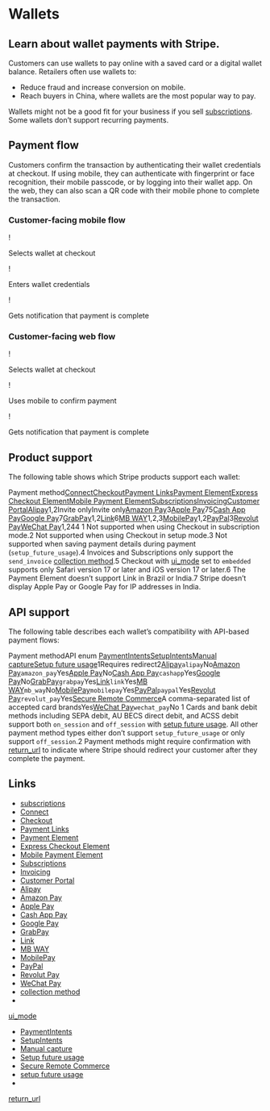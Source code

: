 # Wallets

## Learn about wallet payments with Stripe.

Customers can use wallets to pay online with a saved card or a digital wallet
balance. Retailers often use wallets to:

- Reduce fraud and increase conversion on mobile.
- Reach buyers in China, where wallets are the most popular way to pay.

Wallets might not be a good fit for your business if you sell
[subscriptions](https://docs.stripe.com/billing/subscriptions/creating). Some
wallets don’t support recurring payments.

## Payment flow

Customers confirm the transaction by authenticating their wallet credentials at
checkout. If using mobile, they can authenticate with fingerprint or face
recognition, their mobile passcode, or by logging into their wallet app. On the
web, they can also scan a QR code with their mobile phone to complete the
transaction.

### Customer-facing mobile flow

!

Selects wallet at checkout

!

Enters wallet credentials

!

Gets notification that payment is complete

### Customer-facing web flow

!

Selects wallet at checkout

!

Uses mobile to confirm payment

!

Gets notification that payment is complete

## Product support

The following table shows which Stripe products support each wallet:

Payment
method[Connect](https://docs.stripe.com/connect)[Checkout](https://docs.stripe.com/payments/checkout)[Payment
Links](https://docs.stripe.com/payment-links)[Payment
Element](https://docs.stripe.com/payments/payment-element)[Express Checkout
Element](https://docs.stripe.com/elements/express-checkout-element)[Mobile
Payment
Element](https://docs.stripe.com/payments/mobile)[Subscriptions](https://docs.stripe.com/subscriptions)[Invoicing](https://docs.stripe.com/invoicing)[Customer
Portal](https://docs.stripe.com/customer-management)[Alipay](https://docs.stripe.com/payments/alipay)1,2Invite
onlyInvite only[Amazon Pay](https://docs.stripe.com/payments/amazon-pay)3[Apple
Pay](https://docs.stripe.com/apple-pay)75[Cash App
Pay](https://docs.stripe.com/payments/cash-app-pay)[Google
Pay](https://docs.stripe.com/google-pay)7[GrabPay](https://docs.stripe.com/payments/grabpay)1,2[Link](https://docs.stripe.com/payments/wallets/link)6[MB
WAY](https://docs.stripe.com/payments/mb-way)1,2,3[MobilePay](https://docs.stripe.com/payments/mobilepay)1,2[PayPal](https://docs.stripe.com/payments/paypal)3[Revolut
Pay](https://docs.stripe.com/payments/revolut-pay)[WeChat
Pay](https://docs.stripe.com/payments/wechat-pay)1,244
1 Not supported when using Checkout in subscription mode.2 Not supported when
using Checkout in setup mode.3 Not supported when saving payment details during
payment (`setup_future_usage`).4 Invoices and Subscriptions only support the
`send_invoice` [collection
method](https://docs.stripe.com/api/invoices/object#invoice_object-collection_method).5
Checkout with
[ui_mode](https://docs.stripe.com/api/checkout/sessions/create#create_checkout_session-ui_mode)
set to `embedded` supports only Safari version 17 or later and iOS version 17 or
later.6 The Payment Element doesn’t support Link in Brazil or India.7 Stripe
doesn’t display Apple Pay or Google Pay for IP addresses in India.

## API support

The following table describes each wallet’s compatibility with API-based payment
flows:

Payment methodAPI enum
[PaymentIntents](https://docs.stripe.com/payments/payment-intents)[SetupIntents](https://docs.stripe.com/payments/setup-intents)[Manual
capture](https://docs.stripe.com/payments/place-a-hold-on-a-payment-method)[Setup
future
usage](https://docs.stripe.com/payments/save-during-payment?platform=web&ui=elements)1Requires
redirect2[Alipay](https://docs.stripe.com/payments/alipay)`alipay`No[Amazon
Pay](https://docs.stripe.com/payments/amazon-pay)`amazon_pay`Yes[Apple
Pay](https://docs.stripe.com/apple-pay)No[Cash App
Pay](https://docs.stripe.com/payments/cash-app-pay)`cashapp`Yes[Google
Pay](https://docs.stripe.com/google-pay)No[GrabPay](https://docs.stripe.com/payments/grabpay)`grabpay`Yes[Link](https://docs.stripe.com/payments/wallets/link)`link`Yes[MB
WAY](https://docs.stripe.com/payments/mb-way)`mb_way`No[MobilePay](https://docs.stripe.com/payments/mobilepay)`mobilepay`Yes[PayPal](https://docs.stripe.com/payments/paypal)`paypal`Yes[Revolut
Pay](https://docs.stripe.com/payments/revolut-pay)`revolut_pay`Yes[Secure Remote
Commerce](https://docs.stripe.com/secure-remote-commerce)A comma-separated list
of accepted card brandsYes[WeChat
Pay](https://docs.stripe.com/payments/wechat-pay)`wechat_pay`No
1 Cards and bank debit methods including SEPA debit, AU BECS direct debit, and
ACSS debit support both `on_session` and `off_session` with [setup future
usage](https://docs.stripe.com/api/payment_intents/create#create_payment_intent-setup_future_usage).
All other payment method types either don’t support `setup_future_usage` or only
support `off_session`.2 Payment methods might require confirmation with
[return_url](https://docs.stripe.com/api/payment_intents/confirm#confirm_payment_intent-return_url)
to indicate where Stripe should redirect your customer after they complete the
payment.

## Links

- [subscriptions](https://docs.stripe.com/billing/subscriptions/creating)
- [Connect](https://docs.stripe.com/connect)
- [Checkout](https://docs.stripe.com/payments/checkout)
- [Payment Links](https://docs.stripe.com/payment-links)
- [Payment Element](https://docs.stripe.com/payments/payment-element)
- [Express Checkout
Element](https://docs.stripe.com/elements/express-checkout-element)
- [Mobile Payment Element](https://docs.stripe.com/payments/mobile)
- [Subscriptions](https://docs.stripe.com/subscriptions)
- [Invoicing](https://docs.stripe.com/invoicing)
- [Customer Portal](https://docs.stripe.com/customer-management)
- [Alipay](https://docs.stripe.com/payments/alipay)
- [Amazon Pay](https://docs.stripe.com/payments/amazon-pay)
- [Apple Pay](https://docs.stripe.com/apple-pay)
- [Cash App Pay](https://docs.stripe.com/payments/cash-app-pay)
- [Google Pay](https://docs.stripe.com/google-pay)
- [GrabPay](https://docs.stripe.com/payments/grabpay)
- [Link](https://docs.stripe.com/payments/wallets/link)
- [MB WAY](https://docs.stripe.com/payments/mb-way)
- [MobilePay](https://docs.stripe.com/payments/mobilepay)
- [PayPal](https://docs.stripe.com/payments/paypal)
- [Revolut Pay](https://docs.stripe.com/payments/revolut-pay)
- [WeChat Pay](https://docs.stripe.com/payments/wechat-pay)
- [collection
method](https://docs.stripe.com/api/invoices/object#invoice_object-collection_method)
-
[ui_mode](https://docs.stripe.com/api/checkout/sessions/create#create_checkout_session-ui_mode)
- [PaymentIntents](https://docs.stripe.com/payments/payment-intents)
- [SetupIntents](https://docs.stripe.com/payments/setup-intents)
- [Manual
capture](https://docs.stripe.com/payments/place-a-hold-on-a-payment-method)
- [Setup future
usage](https://docs.stripe.com/payments/save-during-payment?platform=web&ui=elements)
- [Secure Remote Commerce](https://docs.stripe.com/secure-remote-commerce)
- [setup future
usage](https://docs.stripe.com/api/payment_intents/create#create_payment_intent-setup_future_usage)
-
[return_url](https://docs.stripe.com/api/payment_intents/confirm#confirm_payment_intent-return_url)